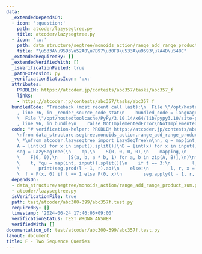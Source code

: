 ```yaml
---
data:
  _extendedDependsOn:
  - icon: ':question:'
    path: atcoder/lazysegtree.py
    title: atcoder/lazysegtree.py
  - icon: ':x:'
    path: data_structure/segtree/monoids_action/range_add_range_product_sum.py
    title: "\u533A\u9593\u52A0\u7B97\u30FB\u533A\u9593\u7A4D\u548C"
  _extendedRequiredBy: []
  _extendedVerifiedWith: []
  _isVerificationFailed: true
  _pathExtension: py
  _verificationStatusIcon: ':x:'
  attributes:
    PROBLEM: https://atcoder.jp/contests/abc357/tasks/abc357_f
    links:
    - https://atcoder.jp/contests/abc357/tasks/abc357_f
  bundledCode: "Traceback (most recent call last):\n  File \"/opt/hostedtoolcache/PyPy/3.10.14/x64/lib/pypy3.10/site-packages/onlinejudge_verify/documentation/build.py\"\
    , line 76, in _render_source_code_stat\n    bundled_code = language.bundle(\n\
    \  File \"/opt/hostedtoolcache/PyPy/3.10.14/x64/lib/pypy3.10/site-packages/onlinejudge_verify/languages/python.py\"\
    , line 96, in bundle\n    raise NotImplementedError\nNotImplementedError\n"
  code: "# verification-helper: PROBLEM https://atcoder.jp/contests/abc357/tasks/abc357_f\n\
    \nfrom data_structure.segtree.monoids_action.range_add_range_product_sum import\
    \ *\nfrom atcoder.lazysegtree import LazySegTree\n\nn, q = map(int, input().split())\n\
    A = [int(x) for x in input().split()]\nB = [int(x) for x in input().split()]\n\
    seg = LazySegTree(\n    op,\n    S(0, 0, 0, 0),\n    mapping,\n    composition,\n\
    \    F(0, 0),\n    [S(a, b, a * b, 1) for a, b in zip(A, B)],\n)\nfor _ in range(q):\n\
    \    t, *qu = map(int, input().split())\n    if t == 3:\n        l, r = qu\n \
    \       print(seg.prod(l - 1, r).ab)\n    else:\n        l, r, x = qu\n      \
    \  f = F(x, 0) if t == 1 else F(0, x)\n        seg.apply(l - 1, r, f)\n"
  dependsOn:
  - data_structure/segtree/monoids_action/range_add_range_product_sum.py
  - atcoder/lazysegtree.py
  isVerificationFile: true
  path: test/atcoder/abc300-399/abc357f.test.py
  requiredBy: []
  timestamp: '2024-06-24 17:46:05+09:00'
  verificationStatus: TEST_WRONG_ANSWER
  verifiedWith: []
documentation_of: test/atcoder/abc300-399/abc357f.test.py
layout: document
title: F - Two Sequence Queries
---
```

